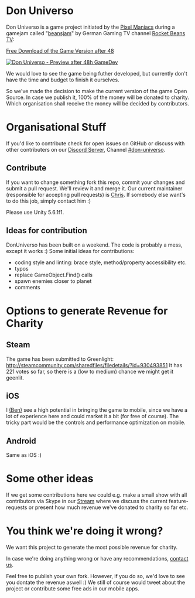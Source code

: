 # Don Universo

Don Universo is a game project initiated by the [Pixel Maniacs](https://twitter.com/pixel_maniacs) during a gamejam called "[beansjam](http://jams.gamejolt.io/beansjam)" by German Gaming TV channel [Rocket Beans TV](https://www.rocketbeans.tv):

[Free Download of the Game Version after 48](http://gamejolt.com/games/don_universo/257535)

[![Don Universo - Preview after 48h GameDev](http://pixel-maniacs.com/uploads/donuniverso2.gif)](http://www.youtube.com/watch?v=R9mJScr46g8)

We would love to see the game being futher developed, but currently don't have the time and budget to finish it ourselves.

So we've made the decision to make the current version of the game Open Source.
In case we publish it, 100% of the money will be donated to charity.
Which organisation shall receive the money will be decided by contributors.

# Organisational Stuff

If you'd like to contribute check for open issues on GitHub or discuss with other contributers on our [Discord Server](https://discord.gg/ghxmFzj), Channel [#don-universo](https://discordapp.com/channels/235374231938924545/316945649901764628).

## Contribute

If you want to change something fork this repo, commit your changes and submit a pull request. We'll review it and merge it. Our current maintainer (responsible for accepting pull requests) is [Chris](https://twitter.com/hinzundcode). If somebody else want's to do this job, simply contact him :)

Please use Unity 5.6.1f1.

## Ideas for contribution

DonUniverso has been built on a weekend. The code is probably a mess, except it works :)
Some initial ideas for contributions:

- coding style and linting: brace style, method/property accessibility etc.
- typos
- replace GameObject.Find() calls
- spawn enemies closer to planet
- comments

# Options to generate Revenue for Charity

## Steam

The game has been submitted to Greenlight:
http://steamcommunity.com/sharedfiles/filedetails/?id=930493851
It has 221 votes so far, so there is a (low to medium) chance we might get it geenlit.

## iOS

I [(Ben)](https://twitter.com/blochmann) see a high potential in bringing the game to mobile, since we have a lot of experience here and could market it a bit (for free of course).
The tricky part would be the controls and performance optimization on mobile.

## Android

Same as iOS :)

# Some other ideas

If we get some contributions here we could e.g. make a small show with all contributors via Skype in our [Stream](https://www.twitch.tv/pixel_maniacs) where
we discuss the current feature-requests or present how much revenue we've donated to charity so far etc.

# You think we're doing it wrong?

We want this project to generate the most possible revenue for charity.

In case we're doing anything wrong or have any recommendations, [contact us](https://twitter.com/pixel_maniacs).

Feel free to publish your own fork. However, if you do so, we'd love to see you dontate the revenue aswell :)
We still of course would tweet about the project or contribute some free ads in our mobile apps.
